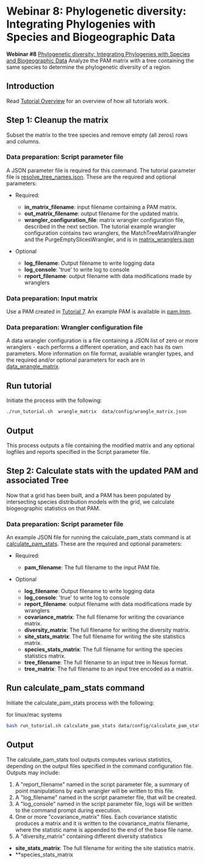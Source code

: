 # Webinar 8: Phylogenetic diversity: Integrating Phylogenies with Species and Biogeographic Data

**Webinar #8**  [Phylogenetic diversity: Integrating Phylogenies with Species and 
Biogeographic Data](https://docs.google.com/document/d/1CqYkCUlY40p8NnqM-GtcLju70jrAG45FGejJ26sS3_U/edit#heading=h.z9bjp5mgfgld)
Analyze the PAM matrix with a tree containing the same species to determine the 
phylogenetic diversity of a region.

## Introduction

Read [Tutorial Overview](../tutorial/w1_overview.md) for an overview of how all
tutorials work.

## Step 1: Cleanup the matrix

Subset the matrix to the tree species and remove empty (all zeros) rows and columns.

### Data preparation: Script parameter file

A JSON parameter file is required for this command.  The tutorial parameter file
is [resolve_tree_names.json](../../data/config/resolve_tree_names.json). These are the
required and optional parameters:

* Required:
  * **in_matrix_filename**: input filename containing a PAM matrix. 
  * **out_matrix_filename**: output filename for the updated matrix.
  * **wrangler_configuration_file**: matrix wrangler configuration file,
    described in the next section.  The tutorial example wrangler configuration
    contains two wranglers, the MatchTreeMatrixWrangler and the 
    PurgeEmptySlicesWrangler, and is in
    [matrix_wranglers.json](../../data/wranglers/matrix_wranglers.json)

* Optional
  * **log_filename**: Output filename to write logging data
  * **log_console**: 'true' to write log to console
  * **report_filename**: output filename with data modifications made by wranglers

### Data preparation: Input matrix

Use a PAM created in [Tutorial 7](./w7_build_pam.md).  An example PAM is available in 
[pam.lmm](../../data/input/pam.lmm).

### Data preparation: Wrangler configuration file

A data wrangler configuration is a file containing a JSON list of zero or more
wranglers - each performs a different operation, and each has its own parameters.
More information on file format, available wrangler types, and the required and/or
optional parameters for each are in [data_wrangle_matrix](data_wrangle_matrix.md).

## Run tutorial

Initiate the process with the following:

```zsh
./run_tutorial.sh  wrangle_matrix  data/config/wrangle_matrix.json
```

## Output

This process outputs a file containing the modified matrix and any optional logfiles 
and reports specified in the Script parameter file. 

## Step 2: Calculate stats with the updated PAM and associated Tree 

Now that a grid has been built, and a PAM has been populated by intersecting species
distribution models with the grid, we calculate biogeographic statistics on that PAM.

### Data preparation: Script parameter file

An example JSON file for running the calculate_pam_stats command is at
[calculate_pam_stats](../../data/config/calculate_pam_stats.json). These are the 
required and optional parameters:

* Required:
  * **pam_filename**: The full filename to the input PAM file.

* Optional 
  * **log_filename**: Output filename to write logging data
  * **log_console**: 'true' to write log to console
  * **report_filename**: output filename with data modifications made by wranglers
  * **covariance_matrix**: The full filename for writing the covariance matrix.
  * **diversity_matrix**: The full filename for writing the diversity matrix.
  * **site_stats_matrix**: The full filename for writing the site statistics matrix.
  * **species_stats_matrix**: The full filename for writing the species statistics 
    matrix.
  * **tree_filename**: The full filename to an input tree in Nexus format.
  * **tree_matrix**: The full filename to an input tree encoded as a matrix.

## Run calculate_pam_stats command

Initiate the calculate_pam_stats process with the following:

for linux/mac systems

```zsh
bash run_tutorial.sh calculate_pam_stats data/config/calculate_pam_stats.json
```

## Output

The calculate_pam_stats tool outputs computes various statistics, depending on the 
output files specified in the command configuration file.  Outputs may include:

1. A "report_filename" named in the script parameter file, a summary of point
   manipulations by each wrangler will be written to this file. 
2. A "log_filename" named in the script parameter file, that will be created. 
3. A "log_console" named in the script parameter file, logs will be written to the
    command prompt during execution.
4. One or more "covariance_matrix" files.  Each covariance statistic produces a matrix
   and it is written to the covariance_matrix filename, where the statistic name is 
   appended to the end of the base file name.
5. A "diversity_matrix" containing different diversity statistics 
  * **site_stats_matrix**: The full filename for writing the site statistics matrix.
  * **species_stats_matrix

